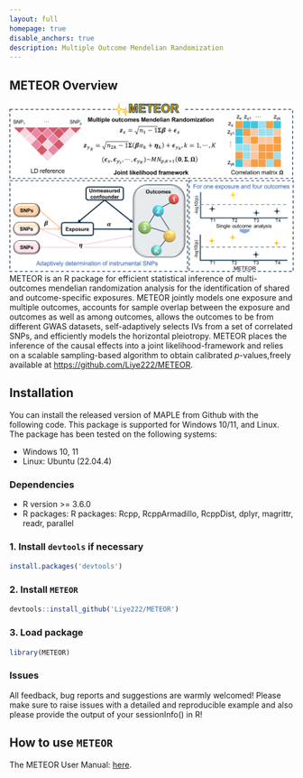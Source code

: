 ```yaml
---
layout: full
homepage: true
disable_anchors: true
description: Multiple Outcome Mendelian Randomization
---
```

## METEOR Overview
![METEOR\_pipeline](METEOR.png)
METEOR is an R package for efficient statistical inference of multi-outcomes mendelian randomization analysis for the identification of shared and outcome-specific exposures. METEOR jointly models one exposure and multiple outcomes, accounts for sample overlap between the exposure and outcomes as well as among outcomes, allows the outcomes to be from different GWAS datasets, self-adaptively selects IVs from a set of correlated SNPs, and efficiently models the horizontal pleiotropy. METEOR places the inference of the causal effects into a joint likelihood-framework and relies on a scalable sampling-based algorithm to obtain calibrated $p$-values,freely available at <https://github.com/Liye222/METEOR>. 

Installation
------------
You can install the released version of MAPLE from Github with the following code. This package is supported for Windows 10/11, and Linux. The package has been tested on the following systems:
* Windows 10, 11
* Linux: Ubuntu (22.04.4)

### Dependencies 
* R version >= 3.6.0
* R packages: R packages: Rcpp, RcppArmadillo, RcppDist, dplyr, magrittr, readr, parallel


### 1. Install `devtools` if necessary
```r
install.packages('devtools')
```

### 2. Install `METEOR`
```r
devtools::install_github('Liye222/METEOR')
```
### 3. Load package
```r
library(METEOR)
```

### Issues
All feedback, bug reports and suggestions are warmly welcomed! Please make sure to raise issues with a detailed and reproducible example and also please provide the output of your sessionInfo() in R! 


How to use `METEOR`
-------------------

The METEOR User Manual: [here](https://github.com/Liye222/METEOR/blob/main/docs/METEOR_user_manual.pdf).

